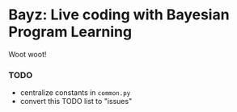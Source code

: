 # Bayz: Live coding with Bayesian Program Learning
Woot woot!

### TODO
* centralize constants in `common.py`
* convert this TODO list to "issues"